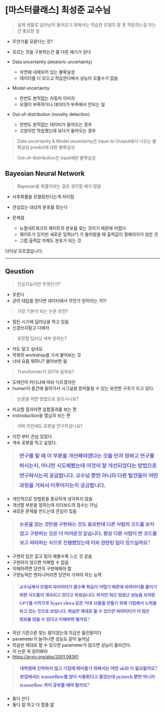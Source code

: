 # [마스터클래스] 최성준 교수님

> 실제 생활로 딥러닝이 들어오기 위해서는 학습한 모델이 잘 못 작동하는걸 아는건 중요한 일

- 무언가를 모른다는 것?
- 모르는 것을 구분하는건 좀 다른 얘기가 된다

- Data uncertainty (aleatoric uncertainty)
  - 자연에 내재되어 있는 불확실성
  - 데이터를 더 모으고 학습한다해서 성능이 오를수가 없음
- Model uncertainty
  - 한번도 본적없는 자동차 이미지
  - 모델이 부족하거나 데이터가 부족해서 안되는 일
- Out-of-distribution (novelty detection)
  - 한번도 본적없는 데이터가 들어오는 경우
  - 고양이만 학습했는데 요다가 들어오는 경우

> Data uncertainty & Model uncertainty은 Input-to-Output에서 나오는 불확실성
predict에 대한 불확실성

> Out-of-distribution은 Input에만 불확실성

## Bayesian Neural Network

> Bayesian을 확률이라는 걸로 생각할 때가 많음

- 사후확률을 모델링한다는게 차이점
- 관심있는 대상의 분포를 찾는다

- 문제점
  - 뉴럴네트워크의 웨이트의 분포를 찾는 것이기 때문에 어렵다
  - 웨이트가 있지만 새로운 입력(x*) 가 들어왔을 때 출력값이 정해지지가 않은 것
  - 그럼 출력값 자체도 분포가 되는 것

더이상 모르겠습니다.

---
## Qeustion

> 인공지능이란 무엇인가?

- 모른다
- 굳이 대답을 한다면 데이터에서 무언가 얻어지는 거?/

>  가장 기본이 되는 논문 추천?

- 힘든 시기에 딥러닝을 하고 있음
- 신경쓰지말고 다봐라

> 유망할 딥러닝 세부 분야는?

- 저도 알고 싶네요
- 학회의 workshop을 가서 물어보는 것
- 너네 요즘 뭐하니? 물어보면 됨
  
> Transformer가 SOTA 일까요?

- 도메인이 어디냐에 따라 다르겠지만
- human이 중간에 들어가서 시그널을 받아들일 수 있는 유연한 구조가 뜨고 있다.

> 논문을 어떤 방법으로 읽으시나요?

- 비교할 결과라면 실험결과를 보는 편
- instroduction을 열심히 보는 편

> 석박 이전에도 로봇을 연구하셨나요?

- 이전 부터 관심 있었다.
- 계속 로봇을 하고 싶었다.

> ![](./img/2021-08-13-18-52-45.png)

- 개인적으로 방법론을 중요하게 생각하지 않음
- 개선할 부분을 정하는데 리더보드의 점수는 아님
- 새로운 문제를 만드는데 관심이 있음

> ![](./img/2021-08-13-18-54-10.png)

- 구현의 팁은 없고 많이 해볼수록 느는 것 같음
- 구현하지 않으면 이해할 수 없음
- 이해하려면 당연히 구현해봐야 함
- 구현능력은 엔지니어라면 당연히 가져야 하는 능력

> ![](./img/2021-08-13-18-55-02.png)

- 작년 기준으론 맞는 말이었는데 지금은 틀린말이다
- parameter가 늘어나면 성능도 같이 늘어남
- 학습만 제대로 할 수 있으면 parameter가 많으면 성능이 올라간다.
- 이 논문 꼭 읽어봐라
- https://arxiv.org/abs/2001.08361

> ![](./img/2021-08-13-18-56-30.png)

- 둘다 쓴다
- 둘다 잘 하고 다 할줄 앎